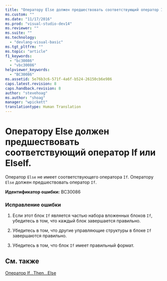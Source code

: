 ```yaml
---
title: "Оператору Else должен предшествовать соответствующий оператор If или ElseIf. | Microsoft Docs"
ms.custom: ""
ms.date: "11/17/2016"
ms.prod: "visual-studio-dev14"
ms.reviewer: ""
ms.suite: ""
ms.technology: 
  - "devlang-visual-basic"
ms.tgt_pltfrm: ""
ms.topic: "article"
f1_keywords: 
  - "bc30086"
  - "vbc30086"
helpviewer_keywords: 
  - "BC30086"
ms.assetid: 5e76b3c6-571f-4a6f-b524-26150cb6e986
caps.latest.revision: 8
caps.handback.revision: 8
author: "stevehoag"
ms.author: "shoag"
manager: "wpickett"
translationtype: Human Translation
---
```

# Оператору Else должен предшествовать соответствующий оператор If или ElseIf.
Оператор `Else` не имеет соответствующего оператора `If`. Оператору `Else` должен предшествовать оператор `If`.  
  
 **Идентификатор ошибки:** BC30086  
  
### Исправление ошибки  
  
1.  Если этот блок `If` является частью набора вложенных блоков `If`, убедитесь в том, что каждый блок завершается правильно.  
  
2.  Убедитесь в том, что другие управляющие структуры в блоке `If` завершаются правильно.  
  
3.  Убедитесь в том, что блок `If` имеет правильный формат.  
  
## См. также  
 [Оператор If...Then...Else](../../visual-basic/language-reference/statements/if-then-else-statement.md)